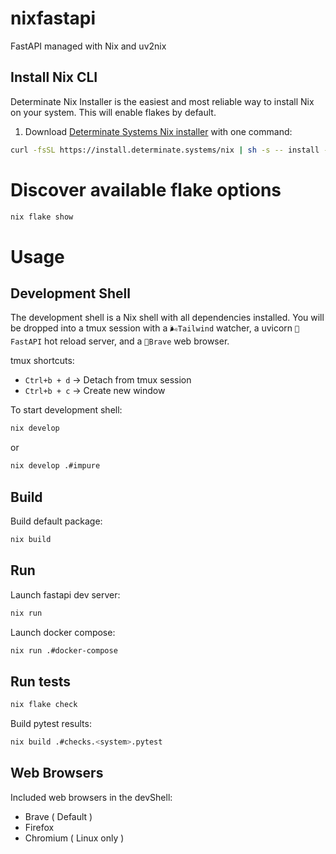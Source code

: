 # nixfastapi
FastAPI managed with Nix and uv2nix

## Install Nix CLI
Determinate Nix Installer is the easiest and most reliable way to install Nix on your system. This will enable flakes by default.
1. Download [Determinate Systems Nix installer](https://github.com/DeterminateSystems/nix-installer) with one command:
```bash
curl -fsSL https://install.determinate.systems/nix | sh -s -- install --determinate
```

# Discover available flake options
```bash
nix flake show
```

# Usage
## Development Shell
The development shell is a Nix shell with all dependencies installed. You will be dropped into a tmux session with a `🌬️Tailwind` watcher, a uvicorn `🐍FastAPI` hot reload server, and a `🦁Brave` web browser.


tmux shortcuts:
- `Ctrl+b + d` → Detach from tmux session
- `Ctrl+b + c` → Create new window


To start development shell:
```bash
nix develop
```
or
```bash
nix develop .#impure
```

## Build
Build default package:
```bash
nix build
```

## Run
Launch fastapi dev server:
```bash
nix run
```
Launch docker compose:
```bash
nix run .#docker-compose
```

## Run tests
```bash
nix flake check
```
Build pytest results:
```bash
nix build .#checks.<system>.pytest
```

## Web Browsers
Included web browsers in the devShell:
- Brave ( Default )
- Firefox
- Chromium ( Linux only )
